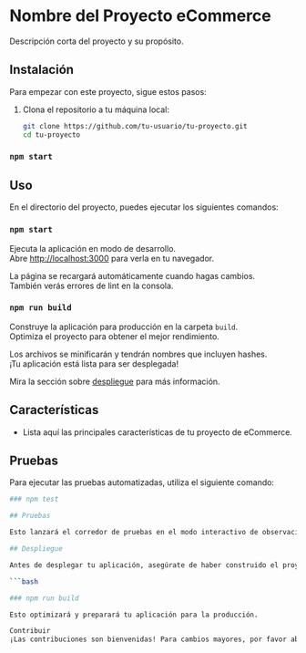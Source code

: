 # Nombre del Proyecto eCommerce

Descripción corta del proyecto y su propósito.

## Instalación

Para empezar con este proyecto, sigue estos pasos:

1. Clona el repositorio a tu máquina local:

   ```bash
   git clone https://github.com/tu-usuario/tu-proyecto.git
   cd tu-proyecto

 ### `npm start`  

 ## Uso

En el directorio del proyecto, puedes ejecutar los siguientes comandos:

### `npm start`

Ejecuta la aplicación en modo de desarrollo.\
Abre [http://localhost:3000](http://localhost:3000) para verla en tu navegador.

La página se recargará automáticamente cuando hagas cambios.\
También verás errores de lint en la consola.

### `npm run build`

Construye la aplicación para producción en la carpeta `build`.\
Optimiza el proyecto para obtener el mejor rendimiento.

Los archivos se minificarán y tendrán nombres que incluyen hashes.\
¡Tu aplicación está lista para ser desplegada!

Mira la sección sobre [despliegue](#despliegue) para más información.

## Características

- Lista aquí las principales características de tu proyecto de eCommerce.

## Pruebas

Para ejecutar las pruebas automatizadas, utiliza el siguiente comando:

```bash
### npm test

## Pruebas

Esto lanzará el corredor de pruebas en el modo interactivo de observación.

## Despliegue

Antes de desplegar tu aplicación, asegúrate de haber construido el proyecto con:

```bash

### npm run build

Esto optimizará y preparará tu aplicación para la producción.

Contribuir
¡Las contribuciones son bienvenidas! Para cambios mayores, por favor abre un issue primero para discutir qué te gustaría cambiar.